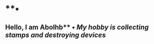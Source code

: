 # **•
Hello, I am Abolhb**
***•
My hobby is collecting stamps and destroying devices***
------------------------------------------------------------------------

